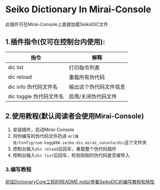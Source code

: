 # Seiko Dictionary In Mirai-Console

此插件可在Mirai-Console上直接加载SeikoDIC文件

## 1.插件指令(仅可在控制台内使用):

| 指令                | 解释          |
|-------------------|-------------|
| dic list          | 打印指令列表      |
| dic reload        | 重载所有伪代码     |
| dic info 伪代码文件名   | 输出这个伪代码文件信息 |
| dic toggle 伪代码文件名 | 启用/关闭伪代码文件  |

## 2.使用教程(默认阅读者会使用Mirai-Console)

1. 安装插件，启动Mirai-Console
2. 将你编写的伪代码文件扔进    `mcl路径/Config/com.kagg886.seiko.dic.mirai_console/dic`这个文件夹
3. 控制台输入`dic reload`后回车，重载整个伪代码插件
4. 控制台输入`dic list`后回车，检验刚刚的伪代码是否被导入

### 3.编写教程

[前往DictionaryCore工程的README.md以参看SeikoDIC的编写教程和特性](../DictionaryCore/README.md)
